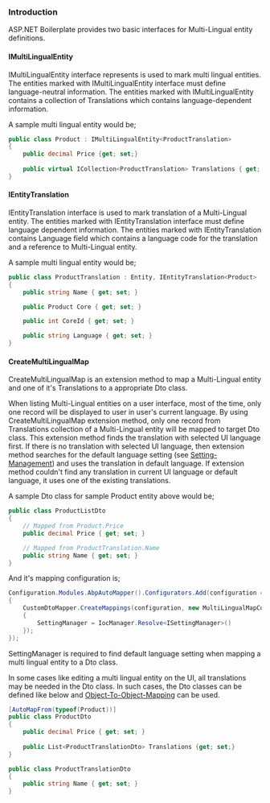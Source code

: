 ### Introduction

ASP.NET Boilerplate provides two basic interfaces for Multi-Lingual entity definitions. 

#### IMultiLingualEntity

IMultiLingualEntity interface represents is used to mark multi lingual entities. The entities marked with IMultiLingualEntity interface must define language-neutral information. The entities marked with IMultiLingualEntity contains a collection of Translations which contains language-dependent information.

A sample multi lingual entity would be;

```c#
public class Product : IMultiLingualEntity<ProductTranslation>
{
    public decimal Price {get; set;} 
    
    public virtual ICollection<ProductTranslation> Translations { get; set; }
}
```

#### IEntityTranslation

IEntityTranslation interface is used to mark translation of a Multi-Lingual entity. The entities marked with IEntityTranslation interface must define language dependent information. The entities marked with IEntityTranslation contains Language field which contains a language code for the translation and a reference to Multi-Lingual entity.

A sample multi lingual entity would be;

```c#
public class ProductTranslation : Entity, IEntityTranslation<Product>
{
	public string Name { get; set; }

	public Product Core { get; set; }

	public int CoreId { get; set; }

	public string Language { get; set; }
}
```

 #### CreateMultiLingualMap 

CreateMultiLingualMap is an extension method to map a Multi-Lingual entity and one of it's Translations to a appropriate Dto class. 

When listing Multi-Lingual entities on a user interface, most of the time, only one record will be displayed to user in user's current language. By using CreateMultiLingualMap extension method, only one record from Translations collection of a Multi-Lingual entity will be mapped to target Dto class. This extension method finds the translation with selected UI language first. If there is no translation with selected UI language, then extension method searches for the default language setting (see  [Setting-Management](Setting-Management#setting-scope.md)) and uses the translation in default language. If extension method couldn't find any translation in current UI language or default language, it uses one of the existing translations. 

A sample Dto class for sample Product entity above would be;

```c#
public class ProductListDto
{
    // Mapped from Product.Price
    public decimal Price { get; set; }

    // Mapped from ProductTranslation.Name
    public string Name { get; set; }
}
```

And it's mapping configuration is;

```c#
Configuration.Modules.AbpAutoMapper().Configurators.Add(configuration =>
{
	CustomDtoMapper.CreateMappings(configuration, new MultiLingualMapContext
	{
        SettingManager = IocManager.Resolve<ISettingManager>()
    });
});
```

SettingManager is required to find default language setting when mapping a multi lingual entity to a Dto class. 

In some cases like editing a multi lingual entity on the UI, all translations may be needed in the Dto class. In such cases, the Dto classes can be defined like below and [Object-To-Object-Mapping](Object-To-Object-Mapping.md) can be used.

```c#
[AutoMapFrom(typeof(Product))]
public class ProductDto
{
	public decimal Price { get; set; }
    
    public List<ProductTranslationDto> Translations {get; set;}
}
```

```c#
public class ProductTranslationDto
{
    public string Name { get; set; }
}
```